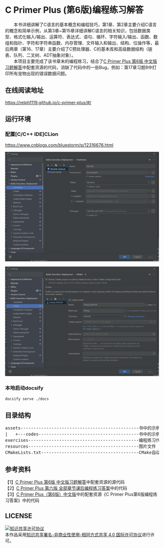 # C Primer Plus (第6版)编程练习解答

&emsp;&emsp;本书详细讲解了C语言的基本概念和编程技巧，第1章、第2章主要介绍C语言的概念和简单示例，从第3章~第15章详细讲解C语言的相关知识，包括数据类型、格式化输入/输出、运算符、表达式、语句、循环、字符输入/输出、函数、数组和指针、字符和字符串函数、内存管理、文件输入和输出、结构、位操作等，最后两章（第16、17章）主要介绍了C预处理器、C的基本库和高级数据结构（链表、队列、二叉树、ADT抽象对象）。  
&emsp;&emsp;本项目主要完成了该书章末的编程练习，结合了[C Primer Plus 第6版 中文版习题解答](https://www.epubit.com/bookDetails?id=UBb600b59872ba)中配套资源的代码，消缺了代码中的一些Bug，例如：第17章习题8中打印所有宠物出现的错误数据问题。

## 在线阅读地址
https://relph1119.github.io/c-primer-plus/#/

## 运行环境
### 配置\[C/C++ IDE\]CLion
https://www.cnblogs.com/bluestorm/p/12316676.html

![Toolchains配置](resources/Toolchains_config.png)

![CMake配置](resources/CMake_config.png)

### 本地启动docsify
```shell
docsify serve ./docs
```

## 目录结构
<pre>
assets----------------------------------------------书中的示例代码
|   +---codes---------------------------------------书中的示例代码
exercises-------------------------------------------编程练习代码
resources-------------------------------------------图片文件
CMakeLists.txt--------------------------------------CMake自动编译文件
</pre>

## 参考资料
【1】[C Primer Plus 第6版 中文版习题解答](https://www.epubit.com/bookDetails?id=UBb600b59872ba)中配套资源的源代码  
【2】[C Primer Plus 第六版 全部章节课后编程练习答案](https://www.shangmayuan.com/a/0d6db6fb3bb7427baec2ed2b.html)中的代码  
【3】[C Primer Plus（第6版）中文版](https://www.epubit.com/bookDetails?id=N24770)中的配套资源《C Primer Plus第6版编程练习答案》中的代码  

## LICENSE
<a rel="license" href="http://creativecommons.org/licenses/by-nc-sa/4.0/"><img alt="知识共享许可协议" style="border-width:0" src="https://img.shields.io/badge/license-CC%20BY--NC--SA%204.0-lightgrey" /></a><br />本作品采用<a rel="license" href="http://creativecommons.org/licenses/by-nc-sa/4.0/">知识共享署名-非商业性使用-相同方式共享 4.0 国际许可协议</a>进行许可。